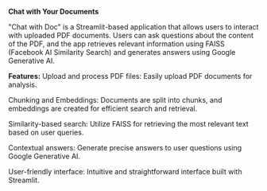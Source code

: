 **Chat with Your Documents**

"Chat with Doc" is a Streamlit-based application that allows users to interact with uploaded PDF documents. Users can ask questions about the content of the PDF, and the app retrieves relevant information using FAISS (Facebook AI Similarity Search) and generates answers using Google Generative AI.

**Features:**
Upload and process PDF files: Easily upload PDF documents for analysis.

Chunking and Embeddings: Documents are split into chunks, and embeddings are created for efficient search and retrieval.

Similarity-based search: Utilize FAISS for retrieving the most relevant text based on user queries.

Contextual answers: Generate precise answers to user questions using Google Generative AI.

User-friendly interface: Intuitive and straightforward interface built with Streamlit.

